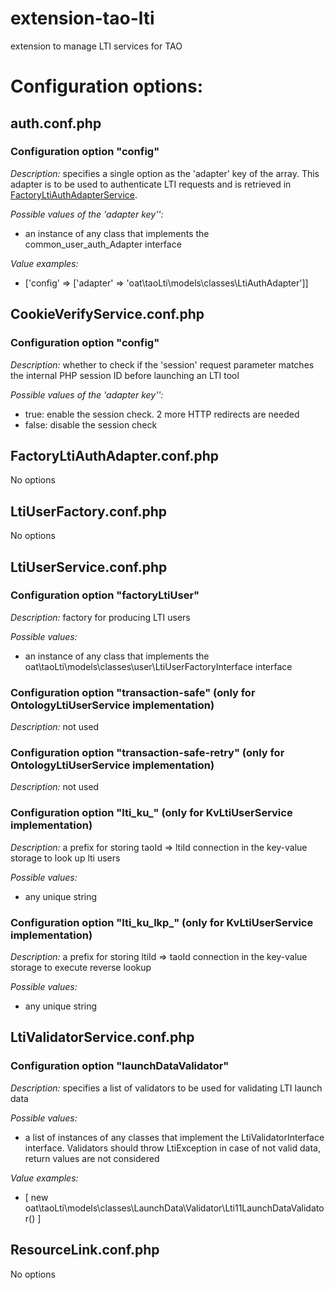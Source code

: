 extension-tao-lti
=================
extension to manage LTI services for TAO

# Configuration options:

## auth.conf.php

### Configuration option "config"

*Description:* specifies a single option as the 'adapter' key of the array. This adapter is to be used to authenticate LTI requests and is retrieved in [FactoryLtiAuthAdapterService](taoLti/models/classes/FactoryLtiAuthAdapterService.php).

*Possible values of the 'adapter key'':* 
* an instance of any class that implements the common_user_auth_Adapter interface

*Value examples:* 
* \['config' => \['adapter' => 'oat\\taoLti\\models\\classes\\LtiAuthAdapter'\]\]


## CookieVerifyService.conf.php

### Configuration option "config"

*Description:* whether to check if the 'session' request parameter matches the internal PHP session ID before launching an LTI tool

*Possible values of the 'adapter key'':* 
* true: enable the session check. 2 more HTTP redirects are needed
* false: disable the session check

## FactoryLtiAuthAdapter.conf.php
No options

## LtiUserFactory.conf.php
No options

## LtiUserService.conf.php

### Configuration option "factoryLtiUser"

*Description:* factory for producing LTI users

*Possible values:* 
* an instance of any class that implements the oat\taoLti\models\classes\user\LtiUserFactoryInterface interface

### Configuration option "transaction-safe" (only for OntologyLtiUserService implementation)

*Description:* not used

### Configuration option "transaction-safe-retry" (only for OntologyLtiUserService implementation)

*Description:* not used

### Configuration option "lti_ku_" (only for KvLtiUserService implementation)

*Description:* a prefix for storing taoId => ltiId connection in the key-value storage to look up lti users

*Possible values:* 
* any unique string

### Configuration option "lti_ku_lkp_" (only for KvLtiUserService implementation)

*Description:* a prefix for storing ltiId => taoId connection in the key-value storage to execute reverse lookup

*Possible values:* 
* any unique string

## LtiValidatorService.conf.php

### Configuration option "launchDataValidator"

*Description:* specifies a list of validators to be used for validating LTI launch data

*Possible values:* 
* a list of instances of any classes that implement the LtiValidatorInterface interface. Validators should throw LtiException in case of not valid data, return values are not considered

*Value examples:* 
* [ new oat\taoLti\models\classes\LaunchData\Validator\Lti11LaunchDataValidator() ]

## ResourceLink.conf.php
No options